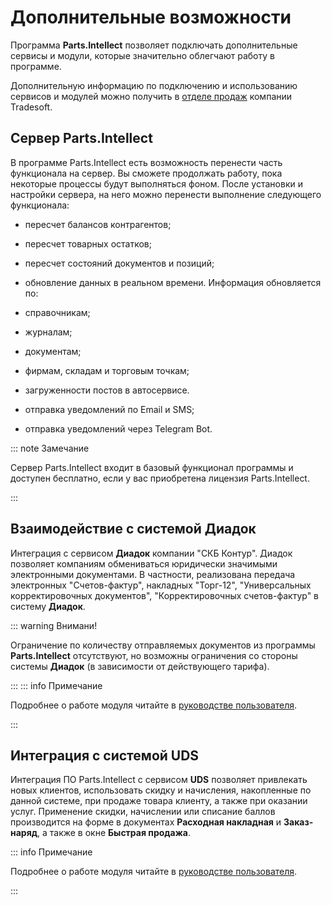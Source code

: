 # **Дополнительные возможности**

Программа **Parts.Intellect** позволяет подключать дополнительные сервисы и модули, которые значительно облегчают работу в программе.

Дополнительную информацию по подключению и использованию сервисов и модулей можно получить в [отделе продаж](https://www.tradesoft.ru/about/contacts/) компании Tradesoft.

## Сервер Parts.Intellect

В программе Parts.Intellect есть возможность перенести часть функционала на сервер. Вы сможете продолжать работу, пока некоторые процессы будут выполняться фоном. После установки и настройки сервера, на него можно перенести выполнение следующего функционала:

- пересчет балансов контрагентов;

- пересчет товарных остатков;

- пересчет состояний документов и позиций;

- обновление данных в реальном времени. Информация обновляется по:

- справочникам;

- журналам;

- документам;

- фирмам, складам и торговым точкам;

- загруженности постов в автосервисе.

- отправка уведомлений по Email и SMS;

- отправка уведомлений через Telegram Bot.

::: note Замечание

Сервер Parts.Intellect входит в базовый функционал программы и доступен бесплатно, если у вас приобретена лицензия Parts.Intellect.

:::

## Взаимодействие с системой Диадок
Интеграция с сервисом **Диадок** компании "СКБ Контур". Диадок позволяет компаниям обмениваться юридически значимыми электронными документами. В частности, реализована передача электронных "Счетов-фактур", накладных "Торг-12", "Универсальных корректировочных документов", "Корректировочных счетов-фактур" в систему **Диадок**.

::: warning Внимани!

Ограничение по количеству отправляемых документов из программы **Parts.Intellect** отсутствуют, но возможны ограничения со стороны системы **Диадок** (в зависимости от действующего тарифа).

:::
::: info Примечание

Подробнее о работе модуля читайте в [руководстве пользователя](https://product-doc.tradesoft.ru/ai/diadok/index.htm).

:::

## **Интеграция с системой UDS**
Интеграция ПО Parts.Intellect с сервисом **UDS** позволяет привлекать новых клиентов, использовать скидку и начисления, накопленные по данной системе, при продаже товара клиенту, а также при оказании услуг. Применение скидки, начислении или списание баллов производится на форме в документах **Расходная накладная** и **Заказ-наряд**, а также в окне **Быстрая продажа**.

::: info Примечание

Подробнее о работе модуля читайте в [руководстве пользователя](https://product-doc.tradesoft.ru/ai/uds/index.htm).

:::

